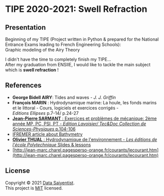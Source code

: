 # TIPE 2020-2021: Swell Refraction

## Presentation

Beginning of my TIPE (Project written in Python & prepared for the National Entrance Exams leading to French Engineering Schools): 
</br>
Graphic modeling of the Airy Theory

I didn't have the time to completely finish my TIPE...
</br>
After my graduation from ENSIIE, I would like to tackle the main subject which is **swell refraction** !

## References

- **George Bidell AIRY**: Tides and waves - *J. J. Griffin*
- **François MARIN** : Hydrodynamique marine: La houle, les fonds marins et le littoral - Cours,
logiciels et exercices corrigés - </br> *Editions Ellipses* p.7-14/ p.24-27
- [**Jean-Pierre SARMANT** : Exercices et problèmes de mécanique: 2ème année MP, PC, PSI, PT -
*Edition Lavoisier/ Tec&Doc Collection de Sciences-Physiques* p.104-106](https://github.com/DataSaiyentist/Swell_refraction_TIPE2020/tree/main/docs/references/Subject%20taken%20from%20Jean-Pierre%20SARMANT%20Exercices%20et%20probl%C3%A8mes%20de%20m%C3%A9canique_2%C3%A8me%20ann%C3%A9e)
- [IFREMER article about Bathymetry](https://data.ifremer.fr/Tout-savoir-sur-lesdonnees/Thematiques/Geophysique/Bathymetrie)
- [**Olivier THUAL** : Hydrodynamique de l'environnement - *Les éditions de l'école Polytechnique* Slides & lessons](https://github.com/DataSaiyentist/Swell_refraction_TIPE2020/tree/main/docs/references/HYDRODYNAMIQUE%20DE%20L%E2%80%99ENVIRONNEMENT%2C%20O.%20THUAL%20la%20houle)
- [http://jean-marc.charel.pagesperso-orange.fr/courants/lecourant.htm](http://jean-marc.charel.pagesperso-orange.fr/courants/lecourant.htm)

## License

Copyright © 2021 [Data Saiyentist](https://github.com/DataSaiyentist). <br />
This project is [MIT](https://github.com/DataSaiyentist/Swell_refraction_TIPE2020/blob/5a4e99512d611a30881f94f798351d83be36cb97/LICENSE) licensed.
